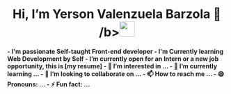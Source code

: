 <h1 align="center"><b>Hi, I’m Yerson Valenzuela Barzola 👋 /b><img src="https://media.giphy.com/media/hvRJCLFzcasrR4ia7z/giphy.gif" width="35"></h1>
<!--  -->
- I'm passionate Self-taught Front-end developer
- I'm Currently learning Web Development by Self
- I’m currently open for an Intern or a new job opportunity, this is [my resume] 
- 👀 I’m interested in ...
- 🌱 I’m currently learning ...
- 💞️ I’m looking to collaborate on ...
- 📫 How to reach me ...
- 😄 Pronouns: ...
- ⚡ Fun fact: ...

<!---
YersonValenzuela12/YersonValenzuela12 is a ✨ special ✨ repository because its `README.md` (this file) appears on your GitHub profile.
You can click the Preview link to take a look at your changes.
--->
